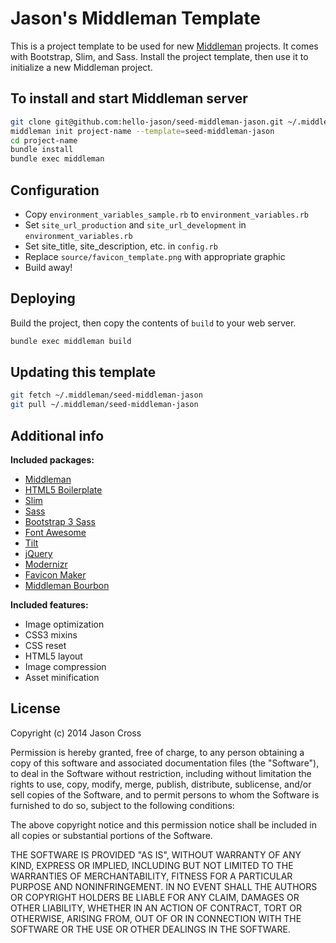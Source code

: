 # Jason's Middleman Template

This is a project template to be used for new [Middleman](http://middlemanapp.com) projects. It comes with Bootstrap, Slim, and Sass. Install the project template, then use it to initialize a new Middleman project.

## To install and start Middleman server

```bash
git clone git@github.com:hello-jason/seed-middleman-jason.git ~/.middleman/seed-middleman-jason
middleman init project-name --template=seed-middleman-jason
cd project-name
bundle install
bundle exec middleman
```

## Configuration

* Copy `environment_variables_sample.rb` to `environment_variables.rb`
* Set `site_url_production` and `site_url_development` in `environment_variables.rb`
* Set site_title, site_description, etc. in `config.rb`
* Replace `source/favicon_template.png` with appropriate graphic
* Build away!

## Deploying

Build the project, then copy the contents of `build` to your web server.

```bash
bundle exec middleman build
```

## Updating this template

```bash
git fetch ~/.middleman/seed-middleman-jason
git pull ~/.middleman/seed-middleman-jason
```

## Additional info

**Included packages:**

* [Middleman](http://middlemanapp.com/)
* [HTML5 Boilerplate](http://html5boilerplate.com/)
* [Slim](http://slim-lang.com/)
* [Sass](http://sass-lang.com/)
* [Bootstrap 3 Sass](https://github.com/twbs/bootstrap-sass)
* [Font Awesome](http://fontawesome.io)
* [Tilt](https://github.com/rtomayko/tilt)
* [jQuery](http://jquery.com/)
* [Modernizr](http://modernizr.com/)
* [Favicon Maker](https://github.com/follmann/middleman-favicon-maker)
* [Middleman Bourbon](http://bourbon.io/)

**Included features:**

* Image optimization
* CSS3 mixins
* CSS reset
* HTML5 layout
* Image compression
* Asset minification

## License

Copyright (c) 2014 Jason Cross

Permission is hereby granted, free of charge, to any person obtaining a copy of
this software and associated documentation files (the "Software"), to deal in
the Software without restriction, including without limitation the rights to
use, copy, modify, merge, publish, distribute, sublicense, and/or sell copies
of the Software, and to permit persons to whom the Software is furnished to do
so, subject to the following conditions:

The above copyright notice and this permission notice shall be included in all
copies or substantial portions of the Software.

THE SOFTWARE IS PROVIDED "AS IS", WITHOUT WARRANTY OF ANY KIND, EXPRESS OR
IMPLIED, INCLUDING BUT NOT LIMITED TO THE WARRANTIES OF MERCHANTABILITY,
FITNESS FOR A PARTICULAR PURPOSE AND NONINFRINGEMENT. IN NO EVENT SHALL THE
AUTHORS OR COPYRIGHT HOLDERS BE LIABLE FOR ANY CLAIM, DAMAGES OR OTHER
LIABILITY, WHETHER IN AN ACTION OF CONTRACT, TORT OR OTHERWISE, ARISING FROM,
OUT OF OR IN CONNECTION WITH THE SOFTWARE OR THE USE OR OTHER DEALINGS IN THE
SOFTWARE.

